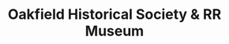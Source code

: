 ---
layout: repo
title: "Oakfield Historical Society & RR Museum"
id: 3100
permalink: repos/3100/
---